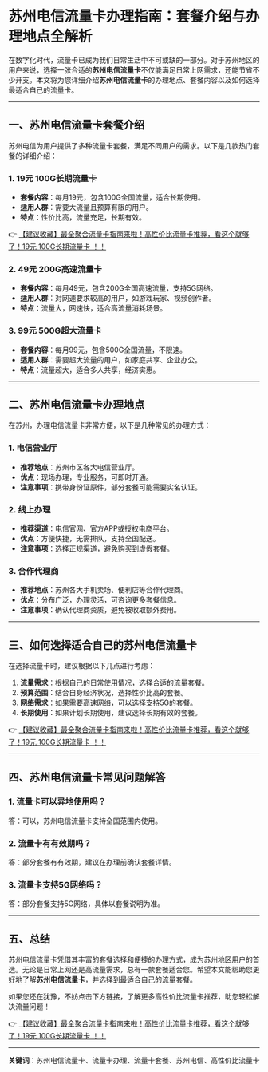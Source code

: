 # 苏州电信流量卡办理指南：套餐介绍与办理地点全解析

在数字化时代，流量卡已成为我们日常生活中不可或缺的一部分。对于苏州地区的用户来说，选择一张合适的**苏州电信流量卡**不仅能满足日常上网需求，还能节省不少开支。本文将为您详细介绍**苏州电信流量卡**的办理地点、套餐内容以及如何选择最适合自己的流量卡。

---

## 一、苏州电信流量卡套餐介绍

苏州电信为用户提供了多种流量卡套餐，满足不同用户的需求。以下是几款热门套餐的详细介绍：

### 1. 19元 100G长期流量卡
- **套餐内容**：每月19元，包含100G全国流量，适合长期使用。
- **适用人群**：需要大流量且预算有限的用户。
- **特点**：性价比高，流量充足，长期有效。

👉 [【建议收藏】最全聚合流量卡指南来啦！高性价比流量卡推荐，看这个就够了！19元 100G长期流量卡 ！！](https://bit.ly/Liuliangka)

### 2. 49元 200G高速流量卡
- **套餐内容**：每月49元，包含200G全国高速流量，支持5G网络。
- **适用人群**：对网速要求较高的用户，如游戏玩家、视频创作者。
- **特点**：流量大，网速快，适合高流量消耗场景。

### 3. 99元 500G超大流量卡
- **套餐内容**：每月99元，包含500G全国流量，不限速。
- **适用人群**：需要超大流量的用户，如家庭共享、企业办公。
- **特点**：流量超大，适合多人共享，经济实惠。

---

## 二、苏州电信流量卡办理地点

在苏州，办理电信流量卡非常方便，以下是几种常见的办理方式：

### 1. 电信营业厅
- **推荐地点**：苏州市区各大电信营业厅。
- **优点**：现场办理，专业服务，可即时开通。
- **注意事项**：携带身份证原件，部分套餐可能需要实名认证。

### 2. 线上办理
- **推荐渠道**：电信官网、官方APP或授权电商平台。
- **优点**：方便快捷，无需排队，支持全国配送。
- **注意事项**：选择正规渠道，避免购买到虚假套餐。

### 3. 合作代理商
- **推荐地点**：苏州各大手机卖场、便利店等合作代理商。
- **优点**：分布广泛，办理灵活，可咨询更多套餐信息。
- **注意事项**：确认代理商资质，避免被收取额外费用。

---

## 三、如何选择适合自己的苏州电信流量卡

在选择流量卡时，建议根据以下几点进行考虑：

1. **流量需求**：根据自己的日常使用情况，选择合适的流量套餐。
2. **预算范围**：结合自身经济状况，选择性价比高的套餐。
3. **网络需求**：如果需要高速网络，可以选择支持5G的套餐。
4. **长期使用**：如果计划长期使用，建议选择长期有效的套餐。

👉 [【建议收藏】最全聚合流量卡指南来啦！高性价比流量卡推荐，看这个就够了！19元 100G长期流量卡 ！！](https://bit.ly/Liuliangka)

---

## 四、苏州电信流量卡常见问题解答

### 1. 流量卡可以异地使用吗？
答：可以，苏州电信流量卡支持全国范围内使用。

### 2. 流量卡有有效期吗？
答：部分套餐有有效期，建议在办理前确认套餐详情。

### 3. 流量卡支持5G网络吗？
答：部分套餐支持5G网络，具体以套餐说明为准。

---

## 五、总结

苏州电信流量卡凭借其丰富的套餐选择和便捷的办理方式，成为苏州地区用户的首选。无论是日常上网还是高流量需求，总有一款套餐适合您。希望本文能帮助您更好地了解**苏州电信流量卡**，并选择到最适合自己的流量套餐。

如果您还在犹豫，不妨点击下方链接，了解更多高性价比流量卡推荐，助您轻松解决流量问题！

👉 [【建议收藏】最全聚合流量卡指南来啦！高性价比流量卡推荐，看这个就够了！19元 100G长期流量卡 ！！](https://bit.ly/Liuliangka)

--- 

**关键词**：苏州电信流量卡、流量卡办理、流量卡套餐、苏州电信、高性价比流量卡